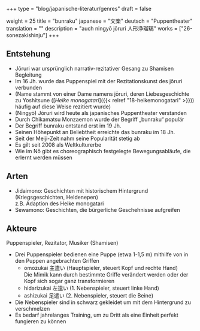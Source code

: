 +++
type = "blog/japanische-literatur/genres"
draft = false

weight = 25
title = "bunraku"
japanese = "文楽"
deutsch = "Puppentheater"
translation = ""
description = "auch ningyō jōruri 人形浄瑠璃"
works = ["26-sonezakishinju"]
+++

## Entstehung

- Jōruri war ursprünglich narrativ-rezitativer Gesang zu Shamisen Begleitung
- Im 16 Jh. wurde das Puppenspiel mit der Rezitationskunst des jōruri verbunden
- (Name stammt von einer Dame namens jōruri, deren Liebesgeschichte zu Yoshitsune ([*Heike monogatari*]({{< relref "18-heikemonogatari" >}})) häufig auf diese Weise rezitiert wurde)
- (Ningyō) Jōruri wird heute als japanisches Puppentheater verstanden
- Durch Chikamatsu Monzaemon wurde der Begriff „bunraku“ populär
- Der Begriff bunraku entstand erst im 19 Jh.
- Seinen Höhepunkt an Beliebtheit erreichte das bunraku im 18 Jh.
- Seit der Meiji-Zeit nahm seine Popularität stetig ab
- Es gilt seit 2008 als Weltkulturerbe
- Wie im Nō gibt es choreographisch festgelegte Bewegungsabläufe, die erlernt werden müssen

## Arten

- Jidaimono: Geschichten mit historischem Hintergrund (Kriegsgeschichten, Heldenepen)  
  z.B. Adaption des Heike monogatari
- Sewamono: Geschichten, die bürgerliche Geschehnisse aufgreifen

## Akteure

Puppenspieler, Rezitator, Musiker (Shamisen)

- Drei Puppenspieler bedienen eine Puppe (etwa 1-1,5 m) mithilfe von in den Puppen angebrachten Griffen
  - omozukai 主遣い (Hauptspieler, steuert Kopf und rechte Hand)  
    Die Mimik kann durch bestimmte Griffe verändert werden oder der Kopf sich sogar ganz transformieren
  - hidarizukai 左遣い (1. Nebenspieler, steuert linke Hand)
  - ashizukai 足遣い (2. Nebenspieler, steuert die Beine)
- Die Nebenspieler sind in schwarz gekleidet um mit dem Hintergrund zu verschmelzen
- Es bedarf jahrelanges Training, um zu Dritt als eine Einheit perfekt fungieren zu können

<!--TODO: Bild Bühne-->

